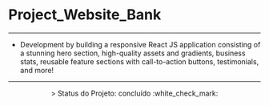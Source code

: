 # Project_Website_Bank

---

- Development by building a responsive React JS application consisting of a stunning hero section, high-quality assets and gradients, business stats, reusable feature sections with call-to-action buttons, testimonials, and more!

---

<p align="center">
 > Status do Projeto: concluído :white_check_mark:
</p>

